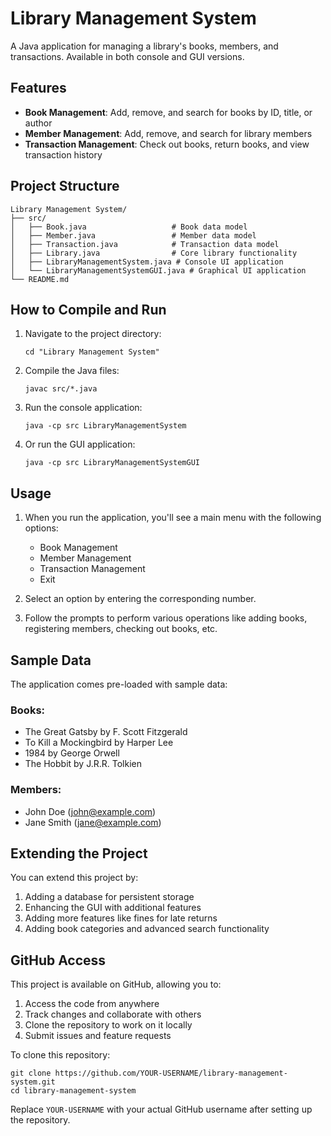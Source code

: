 # Library Management System

A Java application for managing a library's books, members, and transactions. Available in both console and GUI versions.

## Features

- **Book Management**: Add, remove, and search for books by ID, title, or author
- **Member Management**: Add, remove, and search for library members
- **Transaction Management**: Check out books, return books, and view transaction history

## Project Structure

```
Library Management System/
├── src/
│   ├── Book.java                   # Book data model
│   ├── Member.java                 # Member data model
│   ├── Transaction.java            # Transaction data model
│   ├── Library.java                # Core library functionality
│   ├── LibraryManagementSystem.java # Console UI application
│   └── LibraryManagementSystemGUI.java # Graphical UI application
└── README.md
```

## How to Compile and Run

1. Navigate to the project directory:
   ```
   cd "Library Management System"
   ```

2. Compile the Java files:
   ```
   javac src/*.java
   ```

3. Run the console application:
   ```
   java -cp src LibraryManagementSystem
   ```

4. Or run the GUI application:
   ```
   java -cp src LibraryManagementSystemGUI
   ```

## Usage

1. When you run the application, you'll see a main menu with the following options:
   - Book Management
   - Member Management
   - Transaction Management
   - Exit

2. Select an option by entering the corresponding number.

3. Follow the prompts to perform various operations like adding books, registering members, checking out books, etc.

## Sample Data

The application comes pre-loaded with sample data:

### Books:
- The Great Gatsby by F. Scott Fitzgerald
- To Kill a Mockingbird by Harper Lee
- 1984 by George Orwell
- The Hobbit by J.R.R. Tolkien

### Members:
- John Doe (john@example.com)
- Jane Smith (jane@example.com)

## Extending the Project

You can extend this project by:
1. Adding a database for persistent storage
2. Enhancing the GUI with additional features
3. Adding more features like fines for late returns
4. Adding book categories and advanced search functionality

## GitHub Access

This project is available on GitHub, allowing you to:
1. Access the code from anywhere
2. Track changes and collaborate with others
3. Clone the repository to work on it locally
4. Submit issues and feature requests

To clone this repository:
```
git clone https://github.com/YOUR-USERNAME/library-management-system.git
cd library-management-system
```

Replace `YOUR-USERNAME` with your actual GitHub username after setting up the repository.